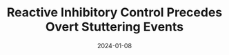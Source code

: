 ---
title: "Reactive Inhibitory Control Precedes Overt Stuttering Events"
collection: publications
permalink: /publication/2024_reactive-inhibitory-control-precedes-overt-stutter
date: 2024-01-08
year: 2024
venue: 'Neurobiology of Language'
authors: 'Orpella J, Flick G, Assaneo MF, Shroff R, Pylkkänen L, Poeppel D, Jackson ES'
number: '221'
citation: 'Orpella J, Flick G, Assaneo MF, Shroff R, Pylkkänen L, Poeppel D, Jackson ES (2024). Reactive Inhibitory Control Precedes Overt Stuttering Events. Neurobiology of Language.'
category: 'article'
---